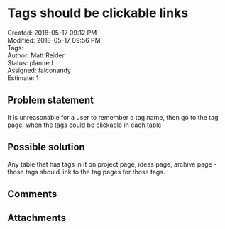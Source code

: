 # Tags should be clickable links

Created: 2018-05-17 09:12 PM  
Modified: 2018-05-17 09:56 PM  
Tags:   
Author: Matt Reider  
Status: planned  
Assigned: falconandy  
Estimate: 1  

## Problem statement

It is unreasonable for a user to remember a tag name, then go to the tag page, when the tags could
be clickable in each table

## Possible solution

Any table that has tags in it on project page, ideas page, archive page - those tags should link to the tag pages for those tags.

## Comments


## Attachments
